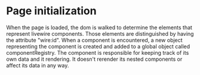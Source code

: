 # Page initialization

When the page is loaded, the dom is walked to determine the elements that represent livewire components. Those elements are distinguished by having the attribute "wire:id". When a component is encountered, a new object representing the component is created and added to a global object called componentRegistry. The component is responsible for keeping track of its own data and it rendering. It doesn't rerender its nested components or affect its data in any way.